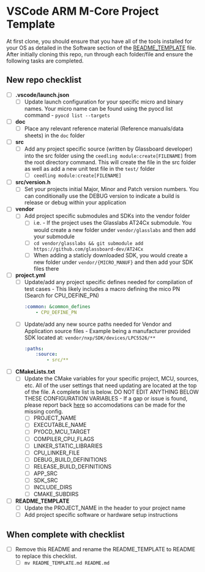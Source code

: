 # VSCode ARM M-Core Project Template
At first clone, you should ensure that you have all of the tools installed for your OS as detailed in the Software section of the [README_TEMPLATE](./README_TEMPLATE.md) file. After initially cloning this repo, run through each folder/file and ensure the following tasks are completed.
## New repo checklist
- [ ] **.vscode/launch.json**
    - [ ] Update launch configuration for your specific micro and binary names. Your micro name can be found using the pyocd list command - ```pyocd list --targets```
- [ ] **doc**
    - [ ] Place any relevant reference material (Reference manuals/data sheets) in the ```doc``` folder
- [ ] **src**
    - [ ] Add any project specific source (written by Glassboard developer) into the src folder using the ```ceedling module:create[FILENAME]``` from the root directory command. This will create the file in the src folder as well as add a new unit test file in the ```test/``` folder
        - [ ] ```ceedling module:create[FILENAME]```
- [ ] **src/version.h**
    - [ ] Set your projects initial Major, Minor and Patch version numbers. You can conditionally use the DEBUG version to indicate a build is release or debug within your application
- [ ] **vendor**
    - [ ] Add project specific submodules and SDKs into the vendor folder
        - [ ] i.e. - If the project uses the Glasslabs AT24Cx submodule. You would create a new folder under ```vendor/glasslabs``` and then add your submodule
        - [ ] ```cd vendor/glasslabs && git submodule add https://github.com/glassboard-dev/AT24Cx```
        - [ ] When adding a staticly downloaded SDK, you would create a new folder under ```vendor/{MICRO_MANUF}``` and then add your SDK files there
- [ ] **project.yml**
    - [ ] Update/add any project specific defines needed for compilation of test cases - This likely includes a macro defining the mico PN (Search for CPU_DEFINE_PN)
        ```yml
        :common: &common_defines
            - CPU_DEFINE_PN
        ```
    - [ ] Update/add any new source paths needed for Vendor and Application source files - Example being a manufacturer provided SDK located at: ```vendor/nxp/SDK/devices/LPC5526/**```
        ```yml
        :paths:
            :source:
                - src/**

- [ ] **CMakeLists.txt**
    - [ ] Update the CMake variables for your specific project, MCU, sources, etc. All of the user settings that need updating are located at the top of the file. A complete list is below. DO NOT EDIT ANYTHING BELOW THESE CONFIGURATION VARIABLES - If a gap or issue is found, please report back [here](https://github.com/glassboard-dev/gl-arm-vscode-template/issues) so accomodations can be made for the missing config.
        - [ ] PROJECT_NAME
        - [ ] EXECUTABLE_NAME
        - [ ] PYOCD_MCU_TARGET
        - [ ] COMPILER_CPU_FLAGS
        - [ ] LINKER_STATIC_LIBRARIES
        - [ ] CPU_LINKER_FILE
        - [ ] DEBUG_BUILD_DEFINITIONS
        - [ ] RELEASE_BUILD_DEFINITIONS
        - [ ] APP_SRC
        - [ ] SDK_SRC
        - [ ] INCLUDE_DIRS
        - [ ] CMAKE_SUBDIRS
- [ ] **README_TEMPLATE**
    - [ ] Update the PROJECT_NAME in the header to your project name
    - [ ] Add project specific software or hardware setup instructions

## When complete with checklist
- [ ] Remove this README and rename the README_TEMPLATE to README to replace this checklist.
    - [ ] ```mv README_TEMPLATE.md README.md```
